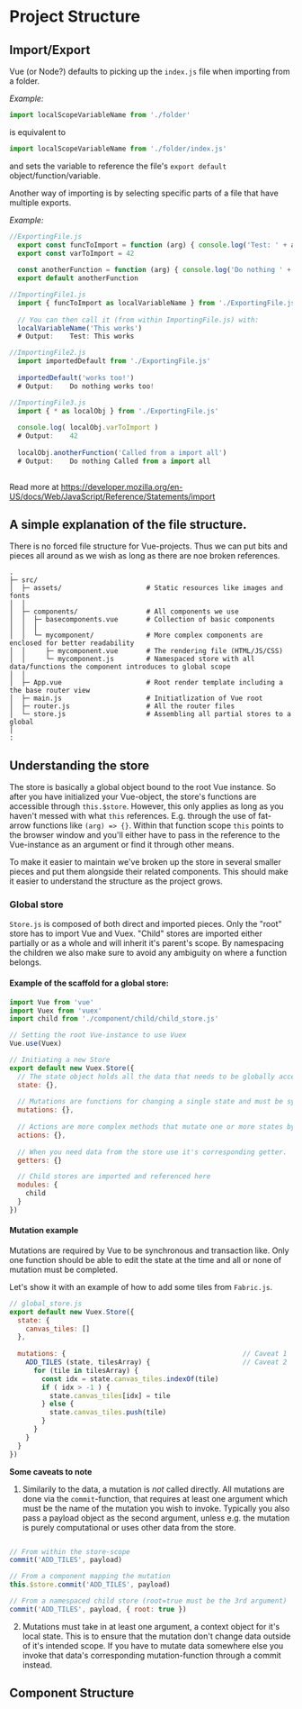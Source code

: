 # Project Structure
## Import/Export
Vue (or Node?) defaults to picking up the `index.js` file when importing from a folder. 

_Example:_
```JavaScript
import localScopeVariableName from './folder'
```
is equivalent to
```JavaScript
import localScopeVariableName from './folder/index.js'
```
and sets the variable to reference the file's `export default` object/function/variable.

Another way of importing is by selecting specific parts of a file that have multiple exports.

_Example:_
```JavaScript
//ExportingFile.js
  export const funcToImport = function (arg) { console.log('Test: ' + arg) }
  export const varToImport = 42
  
  const anotherFunction = function (arg) { console.log('Do nothing ' + arg) }
  export default anotherFunction
```
```JavaScript
//ImportingFile1.js
  import { funcToImport as localVariableName } from './ExportingFile.js'
  
  // You can then call it (from within ImportingFile.js) with:
  localVariableName('This works')    
  # Output:    Test: This works
```
```JavaScript  
//ImportingFile2.js
  import importedDefault from './ExportingFile.js'
  
  importedDefault('works too!')        
  # Output:    Do nothing works too!
```
```JavaScript  
//ImportingFile3.js
  import { * as localObj } from './ExportingFile.js'
  
  console.log( localObj.varToImport )  
  # Output:    42
  
  localObj.anotherFunction('Called from a import all') 
  # Output:    Do nothing Called from a import all
  
```

Read more at https://developer.mozilla.org/en-US/docs/Web/JavaScript/Reference/Statements/import

## A simple explanation of the file structure.
There is no forced file structure for Vue-projects. Thus we can put bits and pieces all around as we wish as long as there are noe broken references. 

```
.
├─ src/                   
│  ├─ assets/                     # Static resources like images and fonts
│  │
│  ├─ components/                 # All components we use
│  │  ├─ basecomponents.vue       # Collection of basic components
│  │  │
│  │  └─ mycomponent/             # More complex components are enclosed for better readability
│  │     ├─ mycomponent.vue       # The rendering file (HTML/JS/CSS)
│  │     └─ mycomponent.js        # Namespaced store with all data/functions the component introduces to global scope
│  │  
│  ├─ App.vue                     # Root render template including a the base router view
│  ├─ main.js                     # Initiatlization of Vue root
│  ├─ router.js                   # All the router files
│  └─ store.js                    # Assembling all partial stores to a global  
│
:

```

## Understanding the store
The store is basically a global object bound to the root Vue instance. So after you have initialized your Vue-object, the store's functions are accessible through `this.$store`. However, this only applies as long as you haven't messed with what `this` references. E.g. through the use of fat-arrow functions like `(arg) => {}`. Within that function scope `this` points to the browser window and you'll either have to pass in the reference to the Vue-instance as an argument or find it through other means. 

To make it easier to maintain we've broken up the store in several smaller pieces and put them alongside their related components. This should make it easier to understand the structure as the project grows.



### Global store
`Store.js` is composed of both direct and imported pieces. Only the "root" store has to import Vue and Vuex. "Child" stores are imported either partially or as a whole and will inherit it's parent's scope. By namespacing the children we also make sure to avoid any ambiguity on where a function belongs.

#### Example of the scaffold for a global store:
```JavaScript
import Vue from 'vue'
import Vuex from 'vuex'
import child from './component/child/child_store.js'

// Setting the root Vue-instance to use Vuex
Vue.use(Vuex)       

// Initiating a new Store
export default new Vuex.Store({
  // The state object holds all the data that needs to be globally accessible, but should never be directly referenced.
  state: {},        
  
  // Mutations are functions for changing a single state and must be synchronous. Keep them simple.
  mutations: {},    
  
  // Actions are more complex methods that mutate one or more states by calling the corresponding mutation. Actions allows asynchronousity.
  actions: {},      
  
  // When you need data from the store use it's corresponding getter. 
  getters: {}

  // Child stores are imported and referenced here
  modules: {
    child
  }
})

```

#### Mutation example
Mutations are required by Vue to be synchronous and transaction like. Only one function should be able to edit the state at the time and all or none of mutation must be completed.

Let's show it with an example of how to add some tiles from `Fabric.js`.
```JavaScript
// global_store.js
export default new Vuex.Store({
  state: {
    canvas_tiles: []
  },        
  
  mutations: {                                            // Caveat 1
    ADD_TILES (state, tilesArray) {                       // Caveat 2
      for (tile in tilesArray) {
        const idx = state.canvas_tiles.indexOf(tile)
        if ( idx > -1 ) {
          state.canvas_tiles[idx] = tile
        } else {
          state.canvas_tiles.push(tile)
        }
      }
    }
  }
})
```

**Some caveats to note**
1. Similarily to the data, a mutation is *not* called directly. All mutations are done via the `commit`-function, that requires at least one argument which must be the name of the mutation you wish to invoke. Typically you also pass a payload object as the second argument, unless e.g. the mutation is purely computational or uses other data from the store.

```JavaScript

// From within the store-scope
commit('ADD_TILES', payload)

// From a component mapping the mutation
this.$store.commit('ADD_TILES', payload)

// From a namespaced child store (root=true must be the 3rd argument)
commit('ADD_TILES', payload, { root: true })
```

2. Mutations must take in at least one argument, a context object for it's local state. This is to ensure that the mutation don't change data outside of it's intended scope. If you have to mutate data somewhere else you invoke that data's corresponding mutation-function through a commit instead.

## Component Structure














